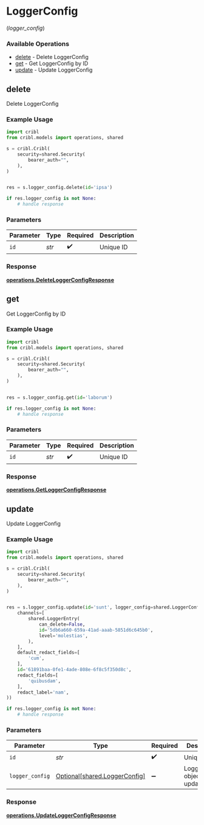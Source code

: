 # LoggerConfig
(*logger_config*)

### Available Operations

* [delete](#delete) - Delete LoggerConfig
* [get](#get) - Get LoggerConfig by ID
* [update](#update) - Update LoggerConfig

## delete

Delete LoggerConfig

### Example Usage

```python
import cribl
from cribl.models import operations, shared

s = cribl.Cribl(
    security=shared.Security(
        bearer_auth="",
    ),
)


res = s.logger_config.delete(id='ipsa')

if res.logger_config is not None:
    # handle response
```

### Parameters

| Parameter          | Type               | Required           | Description        |
| ------------------ | ------------------ | ------------------ | ------------------ |
| `id`               | *str*              | :heavy_check_mark: | Unique ID          |


### Response

**[operations.DeleteLoggerConfigResponse](../../models/operations/deleteloggerconfigresponse.md)**


## get

Get LoggerConfig by ID

### Example Usage

```python
import cribl
from cribl.models import operations, shared

s = cribl.Cribl(
    security=shared.Security(
        bearer_auth="",
    ),
)


res = s.logger_config.get(id='laborum')

if res.logger_config is not None:
    # handle response
```

### Parameters

| Parameter          | Type               | Required           | Description        |
| ------------------ | ------------------ | ------------------ | ------------------ |
| `id`               | *str*              | :heavy_check_mark: | Unique ID          |


### Response

**[operations.GetLoggerConfigResponse](../../models/operations/getloggerconfigresponse.md)**


## update

Update LoggerConfig

### Example Usage

```python
import cribl
from cribl.models import operations, shared

s = cribl.Cribl(
    security=shared.Security(
        bearer_auth="",
    ),
)


res = s.logger_config.update(id='sunt', logger_config=shared.LoggerConfig(
    channels=[
        shared.LoggerEntry(
            can_delete=False,
            id='5db6a660-659a-41ad-aaab-5851d6c645b0',
            level='molestias',
        ),
    ],
    default_redact_fields=[
        'cum',
    ],
    id='61891baa-0fe1-4ade-808e-6f8c5f350d8c',
    redact_fields=[
        'quibusdam',
    ],
    redact_label='nam',
))

if res.logger_config is not None:
    # handle response
```

### Parameters

| Parameter                                                            | Type                                                                 | Required                                                             | Description                                                          |
| -------------------------------------------------------------------- | -------------------------------------------------------------------- | -------------------------------------------------------------------- | -------------------------------------------------------------------- |
| `id`                                                                 | *str*                                                                | :heavy_check_mark:                                                   | Unique ID                                                            |
| `logger_config`                                                      | [Optional[shared.LoggerConfig]](../../models/shared/loggerconfig.md) | :heavy_minus_sign:                                                   | LoggerConfig object to be updated                                    |


### Response

**[operations.UpdateLoggerConfigResponse](../../models/operations/updateloggerconfigresponse.md)**


